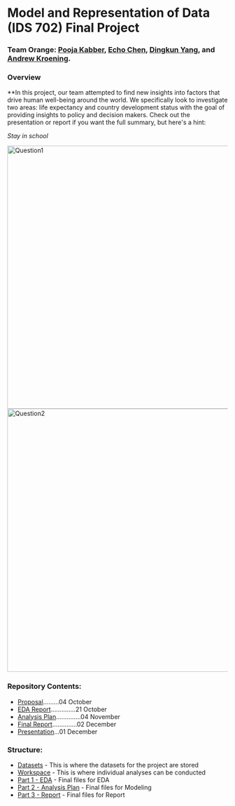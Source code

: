 # Model and Representation of Data (IDS 702) Final Project

### Team Orange: [Pooja Kabber](https://www.linkedin.com/in/poojakabber/), [Echo Chen](https://www.linkedin.com/in/echochenxy/), [Dingkun Yang](https://www.linkedin.com/in/dyang7/), and [Andrew Kroening](https://www.linkedin.com/in/andrew-kroening/).

### Overview

**In this project, our team attempted to find new insights into factors that drive human well-being around the world. We specifically look to investigate two areas: life expectancy and country development status with the goal of providing insights to policy and decision makers. Check out the presentation or report if you want the full summary, but here's a hint:

*Stay in school*

<img src="https://github.com/andrewkroening/orange-modeling-project/blob/e47de4d597a92182bfe4e1159a50881acee225d6/Workspace/Question_1.png" alt="Question1" width="600"/>

<img src="https://github.com/andrewkroening/orange-modeling-project/blob/e47de4d597a92182bfe4e1159a50881acee225d6/Workspace/Question_2.png" alt="Question2" width="600"/>

### Repository Contents:

* [Proposal](https://github.com/andrewkroening/orange-modeling-project/blob/ad024a84b02c20f019681c4adac10ffc3b7e7674/Project%20Proposal/Orange_Proposal.pdf).........04 October
* [EDA Report](https://github.com/andrewkroening/orange-modeling-project/blob/f0f1962ecc9ae115f134fa13a8c51c2155894d55/Part%201%20-%20EDA/Orange_Part_1.pdf)..............21 October
* [Analysis Plan](https://github.com/andrewkroening/orange-modeling-project/blob/ad024a84b02c20f019681c4adac10ffc3b7e7674/Part%202%20-%20Modeling/Orange_Part_2.pdf)..............04 November
* [Final Report](https://github.com/andrewkroening/orange-modeling-project/blob/e47de4d597a92182bfe4e1159a50881acee225d6/Part%203%20-%20Report/Orange_Part_3.pdf)..............02 December
* [Presentation](https://github.com/andrewkroening/orange-modeling-project/blob/e47de4d597a92182bfe4e1159a50881acee225d6/Team_Presentation.pdf)...01 December

### Structure:

* [Datasets](https://github.com/andrewkroening/orange-modeling-project/tree/main/Datasets) - This is where the datasets for the project are stored
* [Workspace](https://github.com/andrewkroening/orange-modeling-project/tree/main/Workspace) - This is where individual analyses can be conducted
* [Part 1 - EDA](https://github.com/andrewkroening/orange-modeling-project/tree/main/Part%201%20-%20EDA) - Final files for EDA
* [Part 2 - Analysis Plan](https://github.com/andrewkroening/orange-modeling-project/tree/main/Part%202%20-%20Modeling) - Final files for Modeling
* [Part 3 - Report](https://github.com/andrewkroening/orange-modeling-project/tree/main/Part%203%20-%20Report) - Final files for Report
